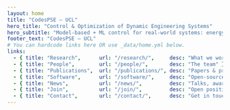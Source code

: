 ```yaml
---
layout: home
title: "CodesPSE — UCL"
hero_title: "Control & Optimization of Dynamic Engineering Systems"
hero_subtitle: "Model-based + ML control for real-world systems: energy, minerals, DAC, and beyond."
footer_text: "CodesPSE — UCL"
# You can hardcode links here OR use _data/home.yml below.
links:
  - { title: "Research",      url: "/research/",     desc: "What we work on" }
  - { title: "People",        url: "/people/",       desc: "The team" }
  - { title: "Publications",  url: "/publications/", desc: "Papers & preprints" }
  - { title: "Software",      url: "/software/",     desc: "Open-source projects" }
  - { title: "News",          url: "/news/",         desc: "Talks, awards, updates" }
  - { title: "Join",          url: "/join/",         desc: "Open positions & how to apply" }
  - { title: "Contact",       url: "/contact/",      desc: "Get in touch" }
---
```

